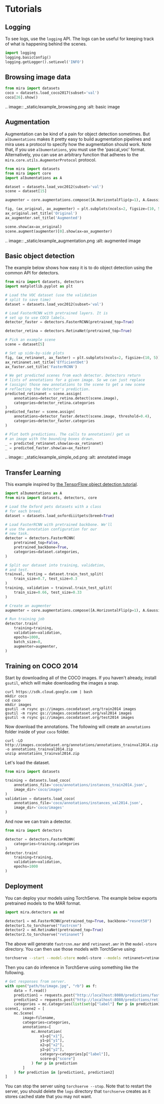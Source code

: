 # Tutorials

## Logging

To see logs, use the `logging` API. The logs can be
useful for keeping track of what is happening behind
the scenes.

```python
import logging
logging.basicConfig()
logging.getLogger().setLevel('INFO')
```

## Browsing image data

```python
from mira import datasets
coco = datasets.load_coco2017(subset='val')
coco[26].show()
```

.. image:: _static/example_browsing.png
    :alt: basic image

## Augmentation

Augmentation can be kind of a pain for
object detection sometimes. But `albumentations`
makes it pretty easy to build augmentation pipelines
and mira uses a protocol to specify how the augmentation
should work. Note that, if you use `albumentations`, you
must use the 'pascal_voc' format. Alternatively, you can use
an arbitrary function that adheres to the `mira.core.utils.AugmenterProtocol`
protocol.

```python
from mira import datasets
from mira import core
import albumentations as A

dataset = datasets.load_voc2012(subset='val')
scene = dataset[15]

augmenter = core.augmentations.compose([A.HorizontalFlip(p=1), A.GaussianBlur()])

fig, (ax_original, ax_augmenter) = plt.subplots(ncols=2, figsize=(10, 5))
ax_original.set_title('Original')
ax_augmenter.set_title('Augmented')

scene.show(ax=ax_original)
scene.augment(augmenter)[0].show(ax=ax_augmenter)
```

.. image:: _static/example_augmentation.png
    :alt: augmented image

## Basic object detection

The example below shows how easy it is to
do object detection using the common API
for detectors.

```python
from mira import datasets, detectors
import matplotlib.pyplot as plt

# Load the VOC dataset (use the validation
# split to save time)
dataset = datasets.load_voc2012(subset='val')

# Load FasterRCNN with pretrained layers. It is
# set up to use COCO labels.
detector_faster = detectors.FasterRCNN(pretrained_top=True)

detector_retina = detectors.RetinaNet(pretrained_top=True)

# Pick an example scene
scene = dataset[5]

# Set up side-by-side plots
fig, (ax_retinanet, ax_faster) = plt.subplots(ncols=2, figsize=(10, 5))
ax_retinanet.set_title('EfficientDet')
ax_faster.set_title('FasterRCNN')

# We get predicted scenes from each detector. Detectors return
# lists of annotations for a given image. So we can just replace
# (assign) those new annotations to the scene to get a new scene
# reflecting the detector's prediction.
predicted_retinanet = scene.assign(
    annotations=detector_retina.detect(scene.image),
    categories=detector_retina.categories
)
predicted_faster = scene.assign(
    annotations=detector_faster.detect(scene.image, threshold=0.4),
    categories=detector_faster.categories
)

# Plot both predictions. The calls to annotation() get us
# an image with the bounding boxes drawn.
_ = predicted_retinanet.show(ax=ax_retinanet)
_ = predicted_faster.show(ax=ax_faster)
```

.. image:: _static/example_simple_od.png
    :alt: annotated image

## Transfer Learning
This example inspired by [the TensorFlow object detection tutorial](https://github.com/tensorflow/models/blob/master/research/object_detection/g3doc/running_pets.md).

```python
import albumentations as A
from mira import datasets, detectors, core

# Load the Oxford pets datasets with a class
# for each breed.
dataset = datasets.load_oxfordiiitpets(breed=True)

# Load FasterRCNN with pretrained backbone. We'll
# use the annotation configuration for our
# new task.
detector = detectors.FasterRCNN(
    pretrained_top=False,
    pretrained_backbone=True,
    categories=dataset.categories,
)

# Split our dataset into training, validation,
# and test.
trainval, testing = dataset.train_test_split(
    train_size=0.7, test_size=0.3
)
training, validation = trainval.train_test_split(
    train_size=0.66, test_size=0.33
)

# Create an augmenter
augmenter = core.augmentations.compose([A.HorizontalFlip(p=1), A.GaussianBlur()])

# Run training job
detector.train(
    training=training,
    validation=validation,
    epochs=1000,
    batch_size=8,
    augmenter=augmenter,
)
```

## Training on COCO 2014

Start by downloading all of the COCO images. If you haven't already, install `gsutil`, which will make downloading the images a snap.

```shell
curl https://sdk.cloud.google.com | bash
mkdir coco
cd coco
mkdir images
gsutil -m rsync gs://images.cocodataset.org/train2014 images
gsutil -m rsync gs://images.cocodataset.org/val2014 images
gsutil -m rsync gs://images.cocodataset.org/test2014 images
```

Now download the annotations. The following will create an `annotations` folder inside of your `coco` folder.
```shell
curl -LO  http://images.cocodataset.org/annotations/annotations_trainval2014.zip -o annotations_trainval2014.zip
unzip annotations_trainval2014.zip
```

Let's load the dataset.

```python
from mira import datasets

training = datasets.load_coco(
    annotations_file='coco/annotations/instances_train2014.json',
    image_dir='coco/images'
)
validation = datasets.load_coco(
    annotations_file='coco/annotations/instances_val2014.json',
    image_dir='coco/images'
)
```

And now we can train a detector.

```python
from mira import detectors

detector = detectors.FasterRCNN(
    categories=training.categories
)
detector.train(
    training=training,
    validation=validation,
    epochs=1000
)
```

## Deployment
You can deploy your models using TorchServe. The example below exports pretrained models to the MAR format.

```python
import mira.detectors as md

detector1 = md.FasterRCNN(pretrained_top=True, backbone="resnet50")
detector1.to_torchserve("fastrcnn")
detector2 = md.RetinaNet(pretrained_top=True)
detector2.to_torchserve("retinanet")
```

The above will generate `fastrcnn.mar` and `retinanet.amr` in the `model-store` directory. You can then use those models with TorchServe using:

```bash
torchserve --start --model-store model-store --models retinanet=retinanet.mar,fastrcnn=fastrcnn.mar
```

Then you can do inference in TorchServe using something like the following.

```python
# Get responses from server.
with open("path/to/image.jpg", "rb") as f:
    data = f.read()
    prediction1 = requests.post("http://localhost:8080/predictions/fastrcnn", data=data).json()
    prediction2 = requests.post("http://localhost:8080/predictions/retinanet", data=data).json()
    categories = mc.Categories(list(set(p["label"] for p in prediction1 + prediction2)))
scene1, scene2 = [
    mc.Scene(
        image=filename,
        categories=categories,
        annotations=[
            mc.Annotation(
                x1=p["x1"],
                y1=p["y1"],
                x2=p["x2"],
                y2=p["y2"],
                category=categories[p["label"]],
                score=p["score"]
            ) for p in prediction
        ]
    ) for prediction in [prediction1, prediction2]
]
```

You can stop the server using `torchserve --stop`. Note that to restart the server, you should delete the `logs`  directory that `torchserve` creates as it stores cached state that you may not want.
